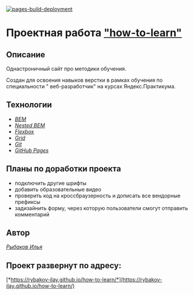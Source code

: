[![pages-build-deployment](https://github.com/Rybakov-Ilay/how-to-learn/actions/workflows/pages/pages-build-deployment/badge.svg)](https://github.com/Rybakov-Ilay/how-to-learn/actions/workflows/pages/pages-build-deployment)

# Проектная работа ["how-to-learn"](https://rybakov-ilay.github.io/how-to-learn/)

## Описание

Однастроничный сайт про методики обучения.

Создан для освоения навыков верстки в рамках обучения по специальности "
веб-разработчик" на курсах Яндекс.Практикума.

## Технологии

- [*BEM*](https://ru.bem.info/methodology/quick-start/)
- [*Nested BEM*](https://ru.bem.info/methodology/filestructure/#nested)
- [*Flexbox*](https://developer.mozilla.org/ru/docs/Web/CSS/flex)
- [*Grid*](https://developer.mozilla.org/ru/docs/Web/CSS/CSS_Grid_Layout)
- [*Git*](https://gist.github.com/rdnvndr/cb21a06c5a71fd71213aed1619380b8e)
- [*GitHub Pages*](https://pages.github.com)

## Планы по доработки проекта

- подключить другие шрифты
- добавить образовательные видео
- проверить код на кроссбраузерность и дописать все вендорные префиксы
- задизайнить форму, через которую пользователи смогут отправить комментарий

## Автор

[*Рыбаков Илья*](https://github.com/Rybakov-Ilay)

## Проект развернут по адресу:

[*https://rybakov-ilay.github.io/how-to-learn/*](https://rybakov-ilay.github.io/how-to-learn/)
